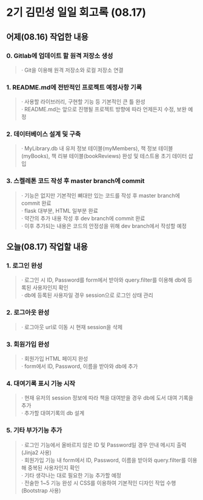 2기 김민성 일일 회고록 (08.17)
=============================

## 어제(08.16) 작업한 내용

### 0. Gitlab에 업데이트 할 원격 저장소 생성
> · Git을 이용해 원격 저장소와 로컬 저장소 연결

### 1. README.md에 전반적인 프로젝트 예정사항 기록
> · 사용할 라이브러리, 구현할 기능 등 기본적인 큰 틀 완성   
> · README.md는 앞으로 진행될 프로젝트 방향에 따라 언제든지 수정, 보완 예정

### 2. 데이터베이스 설계 및 구축
> · MyLibrary.db 내 유저 정보 테이블(myMembers), 책 정보 테이블(myBooks), 책 리뷰 테이블(bookReviews) 완성 및 테스트용 초기 데이터 삽입

### 3. 스켈레톤 코드 작성 후 master branch에 commit
> · 기능은 없지만 기본적인 뼈대만 있는 코드를 작성 후 master branch에 commit 완료   
> · flask 대부분, HTML 일부분 완료   
> · 약간의 추가 내용 작성 후 dev branch에 commit 완료   
> · 이후 추가되는 내용은 코드의 안정성을 위해 dev branch에서 작성할 예정

## 오늘(08.17) 작업할 내용

### 1. 로그인 완성
> · 로그인 시 ID, Password를 form에서 받아와 query.filter를 이용해 db에 등록된 사용자인지 확인   
> · db에 등록된 사용자일 경우 session으로 로그인 상태 관리

### 2. 로그아웃 완성
> · 로그아웃 url로 이동 시 현재 session을 삭제

### 3. 회원가입 완성
> · 회원가입 HTML 페이지 완성   
> · form에서 ID, Password, 이름을 받아와 db에 추가

### 4. 대여기록 표시 기능 시작
> · 현재 유저의 session 정보에 따라 책을 대여받을 경우 db에 도서 대여 기록을 추가   
> · 추가할 대여기록의 db 설계

### 5. 기타 부가기능 추가
> · 로그인 기능에서 올바르지 않은 ID 및 Password일 경우 안내 메시지 출력 (Jinja2 사용)   
> · 회원가입 기능 내 form에서 ID, Password, 이름을 받아와 query.filter를 이용해 중복된 사용자인지 확인   
> · 기타 생각나는 대로 필요한 기능 추가할 예정   
> · 전술한 1~5 기능 완성 시 CSS를 이용하여 기본적인 디자인 작업 수행 (Bootstrap 사용)
